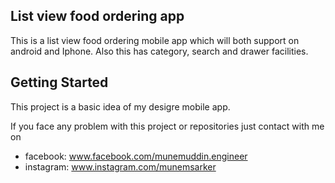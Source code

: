 ## List view food ordering app

This is a list view food ordering mobile app which will both support on android and Iphone. Also this has category, search and drawer facilities.

## Getting Started

This project is a basic idea of my desigre mobile app.


If you face any problem with this project or repositories just contact with me on 
- facebook: www.facebook.com/munemuddin.engineer
- instagram: www.instagram.com/munemsarker
